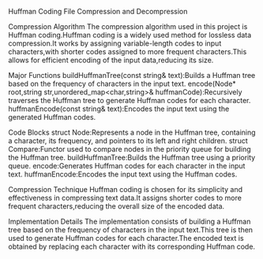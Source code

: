 Huffman Coding File Compression and Decompression

Compression Algorithm The compression algorithm used in this project is Huffman coding.Huffman coding is a widely used method for lossless data compression.It works by assigning variable-length codes to input characters,with shorter codes assigned to more frequent characters.This allows for efficient encoding of the input data,reducing its size.

Major Functions buildHuffmanTree(const string& text):Builds a Huffman tree based on the frequency of characters in the input text. encode(Node* root,string str,unordered_map<char,string>& huffmanCode):Recursively traverses the Huffman tree to generate Huffman codes for each character. huffmanEncode(const string& text):Encodes the input text using the generated Huffman codes.

Code Blocks struct Node:Represents a node in the Huffman tree, containing a character, its frequency, and pointers to its left and right children. struct Compare:Functor used to compare nodes in the priority queue for building the Huffman tree. buildHuffmanTree:Builds the Huffman tree using a priority queue. encode:Generates Huffman codes for each character in the input text. huffmanEncode:Encodes the input text using the Huffman codes.

Compression Technique Huffman coding is chosen for its simplicity and effectiveness in compressing text data.It assigns shorter codes to more frequent characters,reducing the overall size of the encoded data.

Implementation Details The implementation consists of building a Huffman tree based on the frequency of characters in the input text.This tree is then used to generate Huffman codes for each character.The encoded text is obtained by replacing each character with its corresponding Huffman code.
